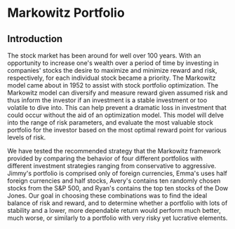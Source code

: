 # Markowitz Portfolio

## Introduction

The stock market has been around for well over 100 years. With an opportunity to increase one's wealth over a period of time by investing in companies' stocks the desire to maximize and minimize reward and risk, respectively, for each individual stock became a priority. The Markowitz model came about in 1952 to assist with stock portfolio optimization. The Markowitz model can diversify and measure reward given assumed risk and thus inform the investor if an investment is a stable investment or too volatile to dive into. This can help prevent a dramatic loss in investment that could occur without the aid of an optimization model. This model will delve into the range of risk parameters, and evaluate the most valuable stock portfolio for the investor based on the most optimal reward point for various levels of risk. 

We have tested the recommended strategy that the Markowitz framework provided by comparing the behavior of four different portfolios with different investment strategies ranging from conservative to aggressive. Jimmy's portfolio is comprised only of foreign currencies, Emma's uses half foreign currencies and half stocks, Avery's contains ten randomly chosen stocks from the S&P 500, and Ryan's contains the top ten stocks of the Dow Jones. Our goal in choosing these combinations was to find the ideal balance of risk and reward, and to determine whether a portfolio with lots of stability and a lower, more dependable return would perform much better, much worse, or similarly to a portfolio with very risky yet lucrative elements.
